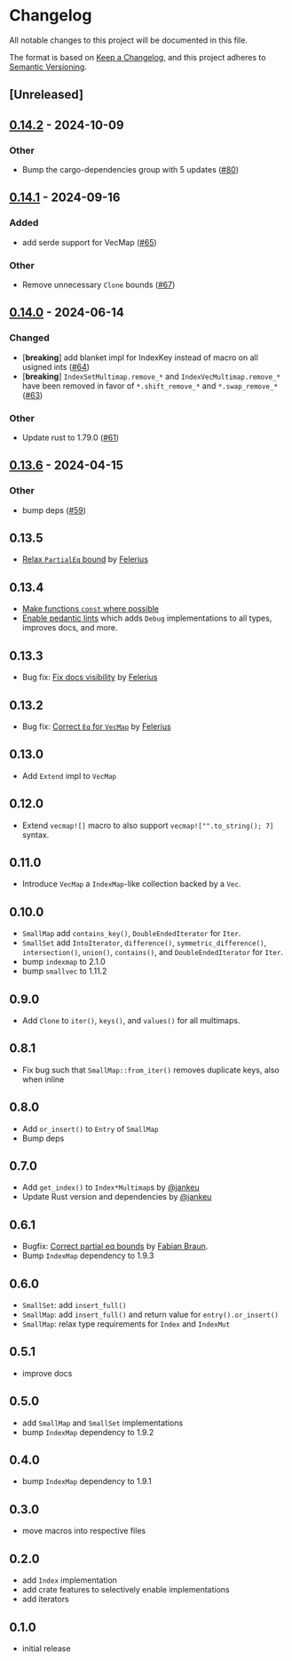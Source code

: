 # Changelog
All notable changes to this project will be documented in this file.

The format is based on [Keep a Changelog](https://keepachangelog.com/en/1.0.0/),
and this project adheres to [Semantic Versioning](https://semver.org/spec/v2.0.0.html).

## [Unreleased]

## [0.14.2](https://github.com/rinde/more_collections/compare/v0.14.1...v0.14.2) - 2024-10-09

### Other

- Bump the cargo-dependencies group with 5 updates ([#80](https://github.com/rinde/more_collections/pull/80))

## [0.14.1](https://github.com/rinde/more_collections/compare/v0.14.0...v0.14.1) - 2024-09-16

### Added

- add serde support for VecMap ([#65](https://github.com/rinde/more_collections/pull/65))

### Other

- Remove unnecessary `Clone` bounds ([#67](https://github.com/rinde/more_collections/pull/67))

## [0.14.0](https://github.com/rinde/more_collections/compare/v0.13.6...v0.14.0) - 2024-06-14

### Changed
- [**breaking**] add blanket impl for IndexKey instead of macro on all usigned ints ([#64](https://github.com/rinde/more_collections/pull/64))
- [**breaking**] `IndexSetMultimap.remove_*` and `IndexVecMultimap.remove_*` have been removed in favor of `*.shift_remove_*` and `*.swap_remove_*` ([#63](https://github.com/rinde/more_collections/pull/63))

### Other
- Update rust to 1.79.0 ([#61](https://github.com/rinde/more_collections/pull/61))

## [0.13.6](https://github.com/rinde/more_collections/compare/v0.13.5...v0.13.6) - 2024-04-15

### Other
- bump deps ([#59](https://github.com/rinde/more_collections/pull/59))

## 0.13.5
 - [Relax `PartialEq` bound](https://github.com/rinde/more_collections/pull/53) by [Felerius](https://github.com/Felerius)

## 0.13.4
 - [Make functions `const` where possible](https://github.com/rinde/more_collections/pull/50)
 - [Enable pedantic lints](https://github.com/rinde/more_collections/pull/52/files) which adds `Debug` implementations to all types, improves docs, and more.

## 0.13.3
 - Bug fix: [Fix docs visibility](https://github.com/rinde/more_collections/pull/47) by [Felerius](https://github.com/Felerius)

## 0.13.2
 - Bug fix: [Correct `Eq` for `VecMap`](https://github.com/rinde/more_collections/pull/46) by [Felerius](https://github.com/Felerius)

## 0.13.0
 - Add `Extend` impl to `VecMap`

## 0.12.0
 - Extend `vecmap![]` macro to also support `vecmap!["".to_string(); 7]` syntax.

## 0.11.0
 - Introduce `VecMap` a `IndexMap`-like collection backed by a `Vec`.

## 0.10.0
 - `SmallMap` add `contains_key()`, `DoubleEndedIterator` for `Iter`.
 - `SmallSet` add `IntoIterator`, `difference()`, `symmetric_difference()`, `intersection()`, `union()`,  `contains()`, and `DoubleEndedIterator` for `Iter`.
 - bump `indexmap` to 2.1.0
 - bump `smallvec` to 1.11.2

## 0.9.0
 - Add `Clone` to `iter()`, `keys()`, and `values()` for all multimaps.

## 0.8.1
 - Fix bug such that `SmallMap::from_iter()` removes duplicate keys, also when inline

## 0.8.0
 - Add `or_insert()` to `Entry` of `SmallMap`
 - Bump deps

## 0.7.0
 - Add `get_index()` to `Index*Multimap`s by [@jankeu](https://github.com/jankeu)
 - Update Rust version and dependencies by [@jankeu](https://github.com/jankeu)

## 0.6.1
 - Bugfix: [Correct partial eq bounds](https://github.com/rinde/more_collections/pull/18) by [Fabian Braun](https://github.com/fabian-braun).
 - Bump `IndexMap` dependency to 1.9.3

## 0.6.0
 - `SmallSet`: add `insert_full()`
 - `SmallMap`: add `insert_full()` and return value for `entry().or_insert()`
 - `SmallMap`: relax type requirements for `Index` and `IndexMut`

## 0.5.1
 - improve docs

## 0.5.0
 - add `SmallMap` and `SmallSet` implementations
 - bump `IndexMap` dependency to 1.9.2

## 0.4.0
 - bump `IndexMap` dependency to 1.9.1

## 0.3.0
 - move macros into respective files

## 0.2.0
 - add `Index` implementation
 - add crate features to selectively enable implementations
 - add iterators

## 0.1.0
 - initial release

